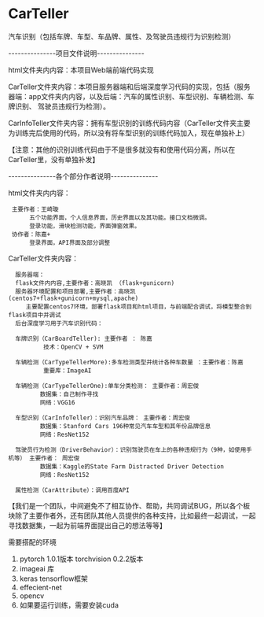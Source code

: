 # CarTeller
汽车识别（包括车牌、车型、车品牌、属性、及驾驶员违规行为识别检测）

---------------项目文件说明---------------

html文件夹内内容：本项目Web端前端代码实现

CarTeller文件夹内容：本项目服务器端和后端深度学习代码的实现，包括（服务器端：app文件夹内内容，以及后端：汽车的属性识别、车型识别、车辆检测、车牌识别、  驾驶员违规行为检测）。

CarInfoTeller文件夹内容：拥有车型识别的训练代码内容（CarTeller文件夹主要为训练完后使用的代码，所以没有将车型识别的训练代码加入，现在单独补上）

【注意：其他的识别训练代码由于不是很多就没有和使用代码分离，所以在CarTeller里，没有单独补发】

---------------各个部分作者说明---------------

html文件夹内内容：

     主要作者：王崎璇
          五个功能界面，个人信息界面，历史界面以及其功能。接口文档微调。
          登录功能，滑块检测功能，界面弹窗效果。
     协作者：陈嘉+
          登录界面，API界面及部分调整
     
CarTeller文件夹内容：

      服务器端：
      flask文件内内容,主要作者：高晓凯 （flask+gunicorn)
      服务器环境配置和项目部署,主要作者：高晓凯(centos7+flask+gunicorn+mysql,apache)
         主要配置centos7环境，部署flask项目和html项目，与前端配合调试，将模型整合到flask项目中并调试
      后台深度学习用于汽车识别代码：
      
      车牌识别（CarBoardTeller): 主要作者 ： 陈嘉
              技术：OpenCV + SVM
      
      车辆检测（CarTypeTellerMore):多车检测类型并统计各种车数量 ：主要作者：陈嘉
              重要库：ImageAI
      
      车辆检测（CarTypeTellerOne):单车分类检测： 主要作者：周宏俊
             数据集：自己制作寻找
             网络：VGG16
      
      车型识别（CarInfoTeller）：识别汽车品牌： 主要作者：周宏俊
             数据集：Stanford Cars 196种常见汽车车型和其年份品牌信息
             网络：ResNet152
     
      驾驶员行为检测（DriverBehavior）：识别驾驶员在车上的各种违规行为（9种，如使用手机等） 主要作者： 周宏俊
             数据集：Kaggle的State Farm Distracted Driver Detection
             网络：ResNet152
      
      属性检测（CarAttribute）：调用百度API

【我们是一个团队，中间避免不了相互协作、帮助，共同调试BUG，所以各个板块除了主要作者外，还有团队其他人员提供的各种支持，比如最终一起调试，一起寻找数据集，一起为前端界面提出自己的想法等等】


需要搭配的环境

1. pytorch 1.0.1版本 torchvision 0.2.2版本
2. imageai 库
3. keras tensorflow框架
4. effecient-net
5. opencv
6. 如果要运行训练，需要安装cuda
